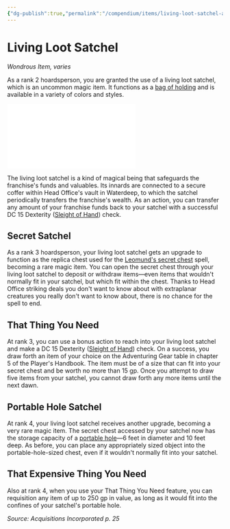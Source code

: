 ```yaml
---
{"dg-publish":true,"permalink":"/compendium/items/living-loot-satchel-ai/","tags":["compendium/src/5e/ai","item/rarity/varies","item/wondrous"]}
---
```


# Living Loot Satchel
*Wondrous Item, varies*  


As a rank 2 hoardsperson, you are granted the use of a living loot satchel, which is an uncommon magic item. It functions as a [bag of holding](compendium/items/bag-of-holding.md) and is available in a variety of colors and styles.

![Class-Based Living Loot Satchel](compendium/tables/class-based-living-loot-satchel-ai.md)

The living loot satchel is a kind of magical being that safeguards the franchise's funds and valuables. Its innards are connected to a secure coffer within Head Office's vault in Waterdeep, to which the satchel periodically transfers the franchise's wealth. As an action, you can transfer any amount of your franchise funds back to your satchel with a successful DC 15 Dexterity ([Sleight of Hand](rules/skills.md#Sleight%20of%20Hand)) check.

## Secret Satchel

As a rank 3 hoardsperson, your living loot satchel gets an upgrade to function as the replica chest used for the [Leomund's secret chest](compendium/spells/leomunds-secret-chest.md) spell, becoming a rare magic item. You can open the secret chest through your living loot satchel to deposit or withdraw items—even items that wouldn't normally fit in your satchel, but which fit within the chest. Thanks to Head Office striking deals you don't want to know about with extraplanar creatures you really don't want to know about, there is no chance for the spell to end.

## That Thing You Need

At rank 3, you can use a bonus action to reach into your living loot satchel and make a DC 15 Dexterity ([Sleight of Hand](rules/skills.md#Sleight%20of%20Hand)) check. On a success, you draw forth an item of your choice on the Adventuring Gear table in chapter 5 of the Player's Handbook. The item must be of a size that can fit into your secret chest and be worth no more than 15 gp. Once you attempt to draw five items from your satchel, you cannot draw forth any more items until the next dawn.

## Portable Hole Satchel

At rank 4, your living loot satchel receives another upgrade, becoming a very rare magic item. The secret chest accessed by your satchel now has the storage capacity of a [portable hole](compendium/items/portable-hole.md)—6 feet in diameter and 10 feet deep. As before, you can place any appropriately sized object into the portable-hole-sized chest, even if it wouldn't normally fit into your satchel.

## That Expensive Thing You Need

Also at rank 4, when you use your That Thing You Need feature, you can requisition any item of up to 250 gp in value, as long as it would fit into the confines of your satchel's portable hole.

*Source: Acquisitions Incorporated p. 25*